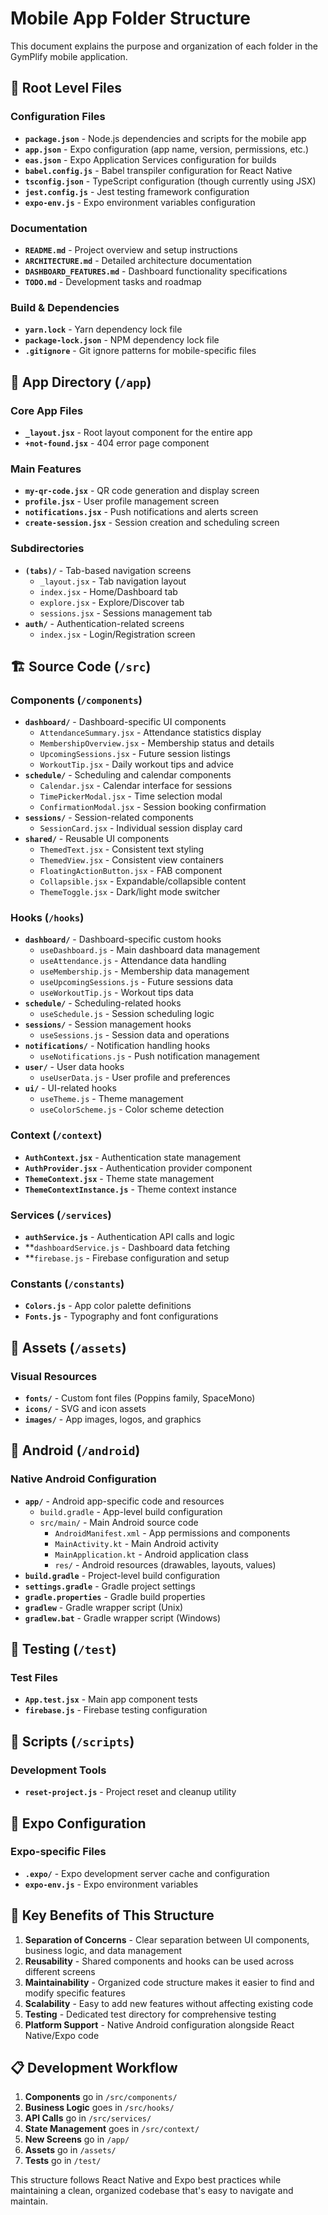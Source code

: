 # Mobile App Folder Structure

This document explains the purpose and organization of each folder in the GymPlify mobile application.

## 📁 Root Level Files

### Configuration Files

- **`package.json`** - Node.js dependencies and scripts for the mobile app
- **`app.json`** - Expo configuration (app name, version, permissions, etc.)
- **`eas.json`** - Expo Application Services configuration for builds
- **`babel.config.js`** - Babel transpiler configuration for React Native
- **`tsconfig.json`** - TypeScript configuration (though currently using JSX)
- **`jest.config.js`** - Jest testing framework configuration
- **`expo-env.js`** - Expo environment variables configuration

### Documentation

- **`README.md`** - Project overview and setup instructions
- **`ARCHITECTURE.md`** - Detailed architecture documentation
- **`DASHBOARD_FEATURES.md`** - Dashboard functionality specifications
- **`TODO.md`** - Development tasks and roadmap

### Build & Dependencies

- **`yarn.lock`** - Yarn dependency lock file
- **`package-lock.json`** - NPM dependency lock file
- **`.gitignore`** - Git ignore patterns for mobile-specific files

## 📱 App Directory (`/app`)

### Core App Files

- **`_layout.jsx`** - Root layout component for the entire app
- **`+not-found.jsx`** - 404 error page component

### Main Features

- **`my-qr-code.jsx`** - QR code generation and display screen
- **`profile.jsx`** - User profile management screen
- **`notifications.jsx`** - Push notifications and alerts screen
- **`create-session.jsx`** - Session creation and scheduling screen

### Subdirectories

- **`(tabs)/`** - Tab-based navigation screens
  - `_layout.jsx` - Tab navigation layout
  - `index.jsx` - Home/Dashboard tab
  - `explore.jsx` - Explore/Discover tab
  - `sessions.jsx` - Sessions management tab
- **`auth/`** - Authentication-related screens
  - `index.jsx` - Login/Registration screen

## 🏗️ Source Code (`/src`)

### Components (`/components`)

- **`dashboard/`** - Dashboard-specific UI components
  - `AttendanceSummary.jsx` - Attendance statistics display
  - `MembershipOverview.jsx` - Membership status and details
  - `UpcomingSessions.jsx` - Future session listings
  - `WorkoutTip.jsx` - Daily workout tips and advice
- **`schedule/`** - Scheduling and calendar components
  - `Calendar.jsx` - Calendar interface for sessions
  - `TimePickerModal.jsx` - Time selection modal
  - `ConfirmationModal.jsx` - Session booking confirmation
- **`sessions/`** - Session-related components
  - `SessionCard.jsx` - Individual session display card
- **`shared/`** - Reusable UI components
  - `ThemedText.jsx` - Consistent text styling
  - `ThemedView.jsx` - Consistent view containers
  - `FloatingActionButton.jsx` - FAB component
  - `Collapsible.jsx` - Expandable/collapsible content
  - `ThemeToggle.jsx` - Dark/light mode switcher

### Hooks (`/hooks`)

- **`dashboard/`** - Dashboard-specific custom hooks
  - `useDashboard.js` - Main dashboard data management
  - `useAttendance.js` - Attendance data handling
  - `useMembership.js` - Membership data management
  - `useUpcomingSessions.js` - Future sessions data
  - `useWorkoutTip.js` - Workout tips data
- **`schedule/`** - Scheduling-related hooks
  - `useSchedule.js` - Session scheduling logic
- **`sessions/`** - Session management hooks
  - `useSessions.js` - Session data and operations
- **`notifications/`** - Notification handling hooks
  - `useNotifications.js` - Push notification management
- **`user/`** - User data hooks
  - `useUserData.js` - User profile and preferences
- **`ui/`** - UI-related hooks
  - `useTheme.js` - Theme management
  - `useColorScheme.js` - Color scheme detection

### Context (`/context`)

- **`AuthContext.jsx`** - Authentication state management
- **`AuthProvider.jsx`** - Authentication provider component
- **`ThemeContext.jsx`** - Theme state management
- **`ThemeContextInstance.js`** - Theme context instance

### Services (`/services`)

- **`authService.js`** - Authentication API calls and logic
- \*\*`dashboardService.js` - Dashboard data fetching
- \*\*`firebase.js` - Firebase configuration and setup

### Constants (`/constants`)

- **`Colors.js`** - App color palette definitions
- **`Fonts.js`** - Typography and font configurations

## 🎨 Assets (`/assets`)

### Visual Resources

- **`fonts/`** - Custom font files (Poppins family, SpaceMono)
- **`icons/`** - SVG and icon assets
- **`images/`** - App images, logos, and graphics

## 🤖 Android (`/android`)

### Native Android Configuration

- **`app/`** - Android app-specific code and resources
  - `build.gradle` - App-level build configuration
  - `src/main/` - Main Android source code
    - `AndroidManifest.xml` - App permissions and components
    - `MainActivity.kt` - Main Android activity
    - `MainApplication.kt` - Android application class
    - `res/` - Android resources (drawables, layouts, values)
- **`build.gradle`** - Project-level build configuration
- **`settings.gradle`** - Gradle project settings
- **`gradle.properties`** - Gradle build properties
- **`gradlew`** - Gradle wrapper script (Unix)
- **`gradlew.bat`** - Gradle wrapper script (Windows)

## 🧪 Testing (`/test`)

### Test Files

- **`App.test.jsx`** - Main app component tests
- **`firebase.js`** - Firebase testing configuration

## 🔧 Scripts (`/scripts`)

### Development Tools

- **`reset-project.js`** - Project reset and cleanup utility

## 📱 Expo Configuration

### Expo-specific Files

- **`.expo/`** - Expo development server cache and configuration
- **`expo-env.js`** - Expo environment variables

## 🚀 Key Benefits of This Structure

1. **Separation of Concerns** - Clear separation between UI components, business logic, and data management
2. **Reusability** - Shared components and hooks can be used across different screens
3. **Maintainability** - Organized code structure makes it easier to find and modify specific features
4. **Scalability** - Easy to add new features without affecting existing code
5. **Testing** - Dedicated test directory for comprehensive testing
6. **Platform Support** - Native Android configuration alongside React Native/Expo code

## 📋 Development Workflow

1. **Components** go in `/src/components/`
2. **Business Logic** goes in `/src/hooks/`
3. **API Calls** go in `/src/services/`
4. **State Management** goes in `/src/context/`
5. **New Screens** go in `/app/`
6. **Assets** go in `/assets/`
7. **Tests** go in `/test/`

This structure follows React Native and Expo best practices while maintaining a clean, organized codebase that's easy to navigate and maintain.
